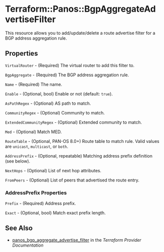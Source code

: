 # Terraform::Panos::BgpAggregateAdvertiseFilter

This resource allows you to add/update/delete a route advertise filter for a
BGP address aggregation rule.

## Properties

`VirtualRouter` - (Required) The virtual router to add this filter to.

`BgpAggregate` - (Required) The BGP address aggregation rule.

`Name` - (Required) The name.

`Enable` - (Optional, bool) Enable or not (default: `true`).

`AsPathRegex` - (Optional) AS path to match.

`CommunityRegex` - (Optional) Community to match.

`ExtendedCommunityRegex` - (Optional) Extended community to match.

`Med` - (Optional) Match MED.

`RouteTable` - (Optional, PAN-OS 8.0+) Route table to match rule.  Valid
values are `unicast`, `multicast`, or `both`.

`AddressPrefix` - (Optional, repeatable) Matching address prefix definition
(see below).

`NextHops` - (Optional) List of next hop attributes.

`FromPeers` - (Optional) List of peers that advertised the route entry.

### AddressPrefix Properties

`Prefix` - (Required) Address prefix.

`Exact` - (Optional, bool) Match exact prefix length.


## See Also

* [panos_bgp_aggregate_advertise_filter](https://www.terraform.io/docs/providers/panos/r/bgp_aggregate_advertise_filter.html) in the _Terraform Provider Documentation_
